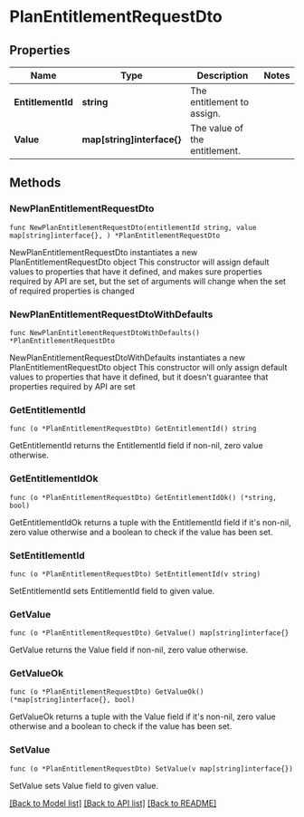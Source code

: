 # PlanEntitlementRequestDto

## Properties

Name | Type | Description | Notes
------------ | ------------- | ------------- | -------------
**EntitlementId** | **string** | The entitlement to assign. | 
**Value** | **map[string]interface{}** | The value of the entitlement. | 

## Methods

### NewPlanEntitlementRequestDto

`func NewPlanEntitlementRequestDto(entitlementId string, value map[string]interface{}, ) *PlanEntitlementRequestDto`

NewPlanEntitlementRequestDto instantiates a new PlanEntitlementRequestDto object
This constructor will assign default values to properties that have it defined,
and makes sure properties required by API are set, but the set of arguments
will change when the set of required properties is changed

### NewPlanEntitlementRequestDtoWithDefaults

`func NewPlanEntitlementRequestDtoWithDefaults() *PlanEntitlementRequestDto`

NewPlanEntitlementRequestDtoWithDefaults instantiates a new PlanEntitlementRequestDto object
This constructor will only assign default values to properties that have it defined,
but it doesn't guarantee that properties required by API are set

### GetEntitlementId

`func (o *PlanEntitlementRequestDto) GetEntitlementId() string`

GetEntitlementId returns the EntitlementId field if non-nil, zero value otherwise.

### GetEntitlementIdOk

`func (o *PlanEntitlementRequestDto) GetEntitlementIdOk() (*string, bool)`

GetEntitlementIdOk returns a tuple with the EntitlementId field if it's non-nil, zero value otherwise
and a boolean to check if the value has been set.

### SetEntitlementId

`func (o *PlanEntitlementRequestDto) SetEntitlementId(v string)`

SetEntitlementId sets EntitlementId field to given value.


### GetValue

`func (o *PlanEntitlementRequestDto) GetValue() map[string]interface{}`

GetValue returns the Value field if non-nil, zero value otherwise.

### GetValueOk

`func (o *PlanEntitlementRequestDto) GetValueOk() (*map[string]interface{}, bool)`

GetValueOk returns a tuple with the Value field if it's non-nil, zero value otherwise
and a boolean to check if the value has been set.

### SetValue

`func (o *PlanEntitlementRequestDto) SetValue(v map[string]interface{})`

SetValue sets Value field to given value.



[[Back to Model list]](../README.md#documentation-for-models) [[Back to API list]](../README.md#documentation-for-api-endpoints) [[Back to README]](../README.md)


